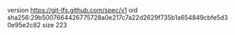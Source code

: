 version https://git-lfs.github.com/spec/v1
oid sha256:29b5007664426775728a0e217c7a22d2629f735b1a654849cbfe5d30e95e2c82
size 223
